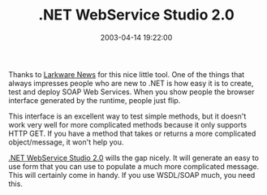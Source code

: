 ﻿---
layout: post
title: ".NET WebService Studio 2.0"
comments: false
date: 2003-04-14 19:22:00
categories:
 - Technology
subtext-id: 4ad8aa63-bd8a-4708-909d-e0d1519ec192
alias: /blog/NET-WebService-Studio-20.aspx
---


Thanks to [Larkware News](http://www.larkware.com/) for this nice little tool. One of the things that always impresses people who are new to .NET is how easy it is to create, test and deploy SOAP Web Services. When you show people the browser interface generated by the runtime, people just flip.

This interface is an excellent way to test simple methods, but it doesn't work very well for more complicated methods because it only supports HTTP GET. If you have a method that takes or returns a more complicated object/message, it won't help you.

[.NET WebService Studio 2.0](http://www.gotdotnet.com/Community/UserSamples/Details.aspx?SampleGuid=65a1d4ea-0f7a-41bd-8494-e916ebc4159c) wills the gap nicely. It will generate an easy to use form that you can use to populate a much more complicated message. This will certainly come in handy. If you use WSDL/SOAP much, you need this.
